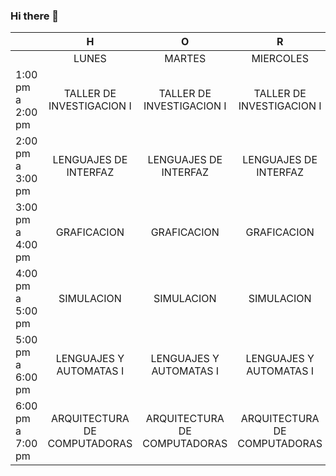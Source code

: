 ### Hi there 👋

<!--
**maxgthejam/maxgthejam** is a ✨ _special_ ✨ repository because its `README.md` (this file) appears on your GitHub profile.

Here are some ideas to get you started:

- 🔭 I’m currently working on ...
- 🌱 I’m currently learning ...
- 👯 I’m looking to collaborate on ...
- 🤔 I’m looking for help with ...
- 💬 Ask me about ...
- 📫 How to reach me: ...
- 😄 Pronouns: ...
- ⚡ Fun fact: ...
-->

|                   |               H              |               O              |               R              |               A              |        R      I      O       |
|-------------------|:----------------------------:|:----------------------------:|:----------------------------:|:----------------------------:|:----------------------------:|
|                   |             LUNES            |            MARTES            |           MIERCOLES          |            JUEVES            |            VIERNES           |
| 1:00 pm a 2:00 pm |   TALLER DE INVESTIGACION I  |   TALLER DE INVESTIGACION I  |   TALLER DE INVESTIGACION I  |   TALLER DE INVESTIGACION I  |               -              |
| 2:00 pm a 3:00 pm |     LENGUAJES DE INTERFAZ    |     LENGUAJES DE INTERFAZ    |     LENGUAJES DE INTERFAZ    |     LENGUAJES DE INTERFAZ    |               -              |
| 3:00 pm a 4:00 pm |          GRAFICACION         |          GRAFICACION         |          GRAFICACION         |          GRAFICACION         |               -              |
| 4:00 pm a 5:00 pm |          SIMULACION          |          SIMULACION          |          SIMULACION          |          SIMULACION          |          SIMULACION          |
| 5:00 pm a 6:00 pm |    LENGUAJES Y AUTOMATAS I   |    LENGUAJES Y AUTOMATAS I   |    LENGUAJES Y AUTOMATAS I   |    LENGUAJES Y AUTOMATAS I   |    LENGUAJES Y AUTOMATAS I   |
| 6:00 pm a 7:00 pm | ARQUITECTURA DE COMPUTADORAS | ARQUITECTURA DE COMPUTADORAS | ARQUITECTURA DE COMPUTADORAS | ARQUITECTURA DE COMPUTADORAS | ARQUITECTURA DE COMPUTADORAS |
